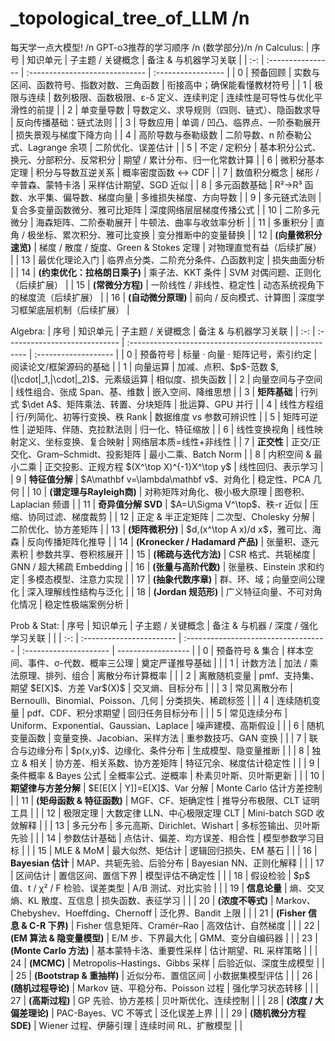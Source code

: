# _topological_tree_of_LLM /n
每天学一点大模型! /n
GPT-o3推荐的学习顺序 /n
(数学部分)/n
/n
Calculus:
|  序号 | 知识单元              | 子主题 / 关键概念                     | 备注 & 与机器学习关联       |
| :-: | :---------------- | :----------------------------- | :----------------- |
|  0  | 预备回顾              | 实数与区间、函数符号、指数对数、三角函数           | 衔接高中；确保能看懂教材符号     |
|  1  | 极限与连续             | 数列极限、函数极限、ε-δ 定义、连续判定          | 连续性是可导性与优化平滑性的前提   |
|  2  | 单变量导数             | 导数定义、求导规则（四则、链式）、隐函数求导         | 反向传播基础：链式法则        |
|  3  | 导数应用              | 单调 / 凹凸、临界点、一阶泰勒展开             | 损失景观与梯度下降方向        |
|  4  | 高阶导数与泰勒级数         | 二阶导数、n 阶泰勒公式、Lagrange 余项       | 二阶优化、误差估计          |
|  5  | 不定 / 定积分          | 基本积分公式、换元、分部积分、反常积分            | 期望 / 累计分布、归一化常数计算  |
|  6  | 微积分基本定理           | 积分与导数互逆关系                      | 概率密度函数 ↔ CDF       |
|  7  | 数值积分概念            | 梯形 / 辛普森、蒙特卡洛                  | 采样估计期望、SGD 近似      |
|  8  | 多元函数基础            | R²→R³ 函数、水平集、偏导数、梯度向量          | 多维损失梯度、方向导数        |
|  9  | 多元链式法则            | 复合多变量函数微分、雅可比矩阵                | 深度网络层层梯度传播公式       |
|  10 | 二阶多元微分            | 海森矩阵、二阶泰勒展开                    | 牛顿法、曲率与收敛率分析       |
|  11 | 多重积分              | 直角 / 极坐标、累次积分、雅可比变换            | 变分推断中的变量替换         |
|  12 | **(向量微积分速览)**     | 梯度 / 散度 / 旋度、Green & Stokes 定理 | 对物理直觉有益（后续扩展）      |
|  13 | 最优化理论入门           | 临界点分类、二阶充分条件、凸函数判定             | 损失曲面分析             |
|  14 | **(约束优化：拉格朗日乘子)** | 乘子法、KKT 条件                     | SVM 对偶问题、正则化（后续扩展） |
|  15 | **(常微分方程)**       | 一阶线性 / 非线性、稳定性                 | 动态系统视角下的梯度流（后续扩展）  |
|  16 | **(自动微分原理)**      | 前向 / 反向模式、计算图                  | 深度学习框架底层机制（后续扩展）   |

Algebra:
|  序号 | 知识单元                          | 子主题 / 关键概念                                            | 备注 & 与机器学习关联         |
| :-: | :---------------------------- | :---------------------------------------------------- | :------------------- |
|  0  | 预备符号                          | 标量 · 向量 · 矩阵记号，索引约定                                   | 阅读论文/框架源码的基础         |
|  1  | 向量运算                          | 加减、点积、\$p\$-范数 \$,(\|\cdot\|\_1,\|\cdot\|\_2)\$、元素级运算 | 相似度、损失函数             |
|  2  | 向量空间与子空间                      | 线性组合、张成 Span、基、维数                                     | 嵌入空间、降维思想            |
|  3  | **矩阵基础**                      | 行列式 \$\det A\$、矩阵乘法、转置、分块矩阵                           | 批运算、GPU 并行           |
|  4  | 线性方程组                         | 行/列简化、初等行变换、秩 Rank                                    | 数据维度 vs 参数可辨识性       |
|  5  | 矩阵可逆性                         | 逆矩阵、伴随、克拉默法则                                          | 归一化、特征缩放             |
|  6  | 线性变换视角                        | 线性映射定义、坐标变换、复合映射                                      | 网络层本质=线性+非线性         |
|  7  | **正交性**                       | 正交/正交化、Gram–Schmidt、投影矩阵                              | 最小二乘、Batch Norm      |
|  8  | 内积空间 & 最小二乘                   | 正交投影、正规方程 \$(X^\top X)^{-1}X^\top y\$                 | 线性回归、表示学习            |
|  9  | **特征值分解**                     | \$A\mathbf v=\lambda\mathbf v\$、对角化                   | 稳定性、PCA 几何           |
|  10 | **(谱定理与Rayleigh商)**           | 对称矩阵对角化、极小极大原理                                        | 图卷积、Laplacian 频谱     |
|  11 | **奇异值分解 SVD**                 | \$A=U\Sigma V^\top\$、秩-r 近似                           | 压缩、协同过滤、梯度裁剪         |
|  12 | 正定 & 半正定矩阵                    | 二次型、Cholesky 分解                                       | 二阶优化、协方差矩阵           |
|  13 | **(矩阵微积分)**                   | \$d,(x^\top A x)/d x\$，雅可比、海森                         | 反向传播矩阵化推导            |
|  14 | **(Kronecker / Hadamard 产品)** | 张量积、逐元素积                                              | 参数共享、卷积核展开           |
|  15 | **(稀疏与迭代方法)**                 | CSR 格式、共轭梯度                                           | GNN / 超大稀疏 Embedding |
|  16 | **(张量与高阶代数)**                 | 张量秩、Einstein 求和约定                                     | 多模态模型、注意力实现          |
|  17 | **(抽象代数序章)**                  | 群、环、域；向量空间公理化                                         | 深入理解线性结构与泛化          |
|  18 | **(Jordan 规范形)**              | 广义特征向量、不可对角化情况                                        | 稳定性极端案例分析            |

Prob & Stat:
|  序号 | 知识单元                     | 子主题 / 关键概念                           | 备注 & 与机器 / 深度 / 强化学习关联 |                    |
| :-: | :----------------------- | :----------------------------------- | :--------------------- | ------------------ |
|  0  | 预备符号 & 集合                | 样本空间、事件、σ-代数、概率三公理                   | 奠定严谨推导基础               |                    |
|  1  | 计数方法                     | 加法 / 乘法原理、排列、组合                      | 离散分布计算概率               |                    |
|  2  | 离散随机变量                   | pmf、支持集、期望 \$E\[X]\$、方差 Var\$(X)\$   | 交叉熵、目标分布               |                    |
|  3  | 常见离散分布                   | Bernoulli、Binomial、Poisson、几何        | 分类损失、稀疏标签              |                    |
|  4  | 连续随机变量                   | pdf、CDF、积分求期望                        | 回归任务目标分布               |                    |
|  5  | 常见连续分布                   | Uniform、Exponential、Gaussian、Laplace | 噪声建模、高斯假设              |                    |
|  6  | 随机变量函数                   | 变量变换、Jacobian、采样方法                   | 重参数技巧、GAN 变换           |                    |
|  7  | 联合与边缘分布                  | \$p(x,y)\$、边缘化、条件分布                  | 生成模型、隐变量推断             |                    |
|  8  | 独立 & 相关                  | 协方差、相关系数、协方差矩阵                       | 特征冗余、梯度估计稳定性           |                    |
|  9  | 条件概率 & Bayes 公式          | 全概率公式、逆概率                            | 朴素贝叶斯、贝叶斯更新            |                    |
|  10 | **期望律与方差分解**             | \$E\[E\[X                            | Y]]=E\[X]\$、Var 分解     | Monte Carlo 估计方差控制 |
|  11 | **(矩母函数 & 特征函数)**        | MGF、CF、矩确定性                          | 推导分布极限、CLT 证明工具        |                    |
|  12 | 极限定理                     | 大数定律 LLN、中心极限定理 CLT                  | Mini-batch SGD 收敛解释    |                    |
|  13 | 多元分布                     | 多元高斯、Dirichlet、Wishart               | 多标签输出、贝叶斯先验            |                    |
|  14 | 参数估计基础                   | 点估计、偏差、均方误差、相合性                      | 模型参数学习目标               |                    |
|  15 | MLE & MoM                | 最大似然、矩估计                             | 逻辑回归损失、EM 基石           |                    |
|  16 | **Bayesian 估计**          | MAP、共轭先验、后验分布                        | Bayesian NN、正则化解释      |                    |
|  17 | 区间估计                     | 置信区间、置信下界                            | 模型评估不确定性               |                    |
|  18 | 假设检验                     | \$p\$ 值、t / χ² / F 检验、误差类型           | A/B 测试、对比实验            |                    |
|  19 | **信息论量**                 | 熵、交叉熵、KL 散度、互信息                      | 损失函数、表征学习              |                    |
|  20 | **(浓度不等式)**              | Markov、Chebyshev、Hoeffding、Chernoff  | 泛化界、Bandit 上限          |                    |
|  21 | **(Fisher 信息 & C-R 下界)** | Fisher 信息矩阵、Cramér–Rao               | 高效估计、自然梯度              |                    |
|  22 | **(EM 算法 & 隐变量模型)**      | E/M 步、下界最大化                          | GMM、变分自编码器             |                    |
|  23 | **(Monte Carlo 方法)**     | 基本蒙特卡洛、重要性采样                         | 估计期望、RL 采样策略           |                    |
|  24 | **(MCMC)**               | Metropolis–Hastings、Gibbs 采样         | 后验近似、深度生成模型            |                    |
|  25 | **(Bootstrap & 重抽样)**    | 近似分布、置信区间                            | 小数据集模型评估               |                    |
|  26 | **(随机过程导论)**             | Markov 链、平稳分布、Poisson 过程             | 强化学习状态转移               |                    |
|  27 | **(高斯过程)**               | GP 先验、协方差核                           | 贝叶斯优化、连续控制             |                    |
|  28 | **(浓度 / 大偏差理论)**         | PAC-Bayes、VC 不等式                     | 泛化误差上界                 |                    |
|  29 | **(随机微分方程 SDE)**         | Wiener 过程、伊藤引理                       | 连续时间 RL、扩散模型           |                    |





